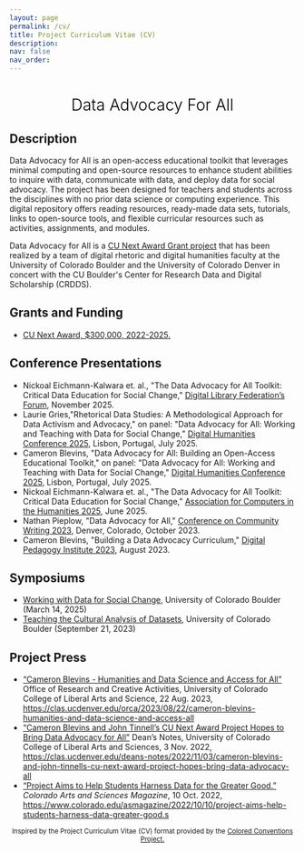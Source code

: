 ```yaml
---
layout: page
permalink: /cv/
title: Project Curriculum Vitae (CV)
description:
nav: false
nav_order:
---
```


<center><h1 data-toc-skip style="font-weight: 300; color: #000000;">Data Advocacy For All</h1></center>

## Description

Data Advocacy for All is an open-access educational toolkit that leverages minimal computing and open-source resources to enhance student abilities to inquire with data, communicate with data, and deploy data for social advocacy. The project has been designed for teachers and students across the disciplines with no prior data science or computing experience. This digital repository offers reading resources, ready-made data sets, tutorials, links to open-source tools, and flexible curricular resources such as activities, assignments, and modules.

Data Advocacy for All is a <a href="https://www.cu.edu/oaa/academic-innovation-programs/cu-next-award">CU Next Award Grant project<a/> that has been realized by a team of digital rhetoric and digital humanities faculty at the University of Colorado Boulder and the University of Colorado Denver in concert with the CU Boulder's Center for Research Data and Digital Scholarship (CRDDS).
<br>

## Grants and Funding

- [CU Next Award, $300,000, 2022-2025.](https://www.cu.edu/oaa/academic-innovation-programs/cu-next-award)

## Conference Presentations

- Nickoal Eichmann-Kalwara et. al., "The Data Advocacy for All Toolkit: Critical Data Education for Social Change," [Digital Library Federation’s Forum](https://forum2025.diglib.org/), November 2025.
- Laurie Gries,"Rhetorical Data Studies: A Methodological Approach for Data Activism and Advocacy," on panel: "Data Advocacy for All: Working and Teaching with Data for Social Change," [Digital Humanities Conference 2025](https://dh2025.adho.org/), Lisbon, Portugal, July 2025.
- Cameron Blevins, "Data Advocacy for All: Building an Open-Access Educational Toolkit," on panel: "Data Advocacy for All: Working and Teaching with Data for Social Change," [Digital Humanities Conference 2025](https://dh2025.adho.org/), Lisbon, Portugal, July 2025.
- Nickoal Eichmann-Kalwara et. al., "The Data Advocacy for All Toolkit: Critical Data Education for Social Change," [Association for Computers in the Humanities 2025](https://ach2025.ach.org/), June 2025.
- Nathan Pieplow, "Data Advocacy for All," [Conference on Community Writing 2023](https://communitywriting.org/conference-on-community-writing/), Denver, Colorado, October 2023.
- Cameron Blevins, "Building a Data Advocacy Curriculum," [Digital Pedagogy Institute 2023](https://uwaterloo.ca/digital-pedagogy-institute/sites/ca.digital-pedagogy-institute/files/uploads/files/dpi202schedulewithabstracts.pdf), August 2023.

## Symposiums

- [Working with Data for Social Change]({{site.baseurl}}/symposium-2025/), University of Colorado Boulder (March 14, 2025)
- [Teaching the Cultural Analysis of Datasets]({{site.baseurl}}/teaching-cultural-analysis-of-datasets/), University of Colorado Boulder (September 21, 2023)

## Project Press

- [“Cameron Blevins - Humanities and Data Science and Access for All”](https://clas.ucdenver.edu/orca/2023/08/22/cameron-blevins-humanities-and-data-science-and-access-all) Office of Research and Creative Activities, University of Colorado College of Liberal Arts and Science, 22 Aug. 2023, https://clas.ucdenver.edu/orca/2023/08/22/cameron-blevins-humanities-and-data-science-and-access-all <br>
- [“Cameron Blevins and John Tinnell’s CU Next Award Project Hopes to Bring Data Advocacy for All”](https://clas.ucdenver.edu/deans-notes/2022/11/03/cameron-blevins-and-john-tinnells-cu-next-award-project-hopes-bring-data-advocacy-all) Dean’s Notes, University of Colorado College of Liberal Arts and Sciences, 3 Nov. 2022, https://clas.ucdenver.edu/deans-notes/2022/11/03/cameron-blevins-and-john-tinnells-cu-next-award-project-hopes-bring-data-advocacy-all <br>
- [“Project Aims to Help Students Harness Data for the Greater Good.”](https://www.colorado.edu/asmagazine/2022/10/10/project-aims-help-students-harness-data-greater-good) _Colorado Arts and Sciences Magazine_, 10 Oct. 2022, https://www.colorado.edu/asmagazine/2022/10/10/project-aims-help-students-harness-data-greater-good.s

<p style="text-align:center;"><small>Inspired by the Project Curriculum Vitae (CV) format provided by the <a href="https://coloredconventions.org/about/cv/">Colored Conventions Project.</a></small></p>
